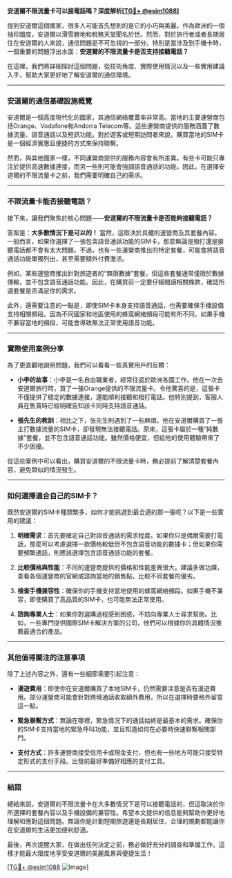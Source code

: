 **安道爾不限流量卡可以接電話嗎？深度解析[[TG💪+ @esim1088](https://t.me/s/esim1088)]**

提到安道爾這個國家，很多人可能首先想到的是它的小巧與美麗。作為歐洲的一個袖珍國度，安道爾以滑雪勝地和稅務天堂聞名於世。然而，對於旅行者或者長期居住在安道爾的人來說，通信問題是不可忽視的一部分。特別是當涉及到手機卡時，一個重要的問題浮出水面：**安道爾的不限流量卡是否支持接聽電話？**

在這裡，我們將詳細探討這個問題，從技術角度、實際使用情況以及一些實用建議入手，幫助大家更好地了解安道爾的通信環境。

---

### 安道爾的通信基礎設施概覽

安道爾是一個高度現代化的國家，其通信網絡覆蓋率非常高。當地的主要運營商包括Orange、Vodafone和Andorra Telecom等。這些運營商提供的服務涵蓋了數據流量、語音通話以及短訊功能。對於遊客或短期訪問者來說，購買當地的SIM卡是一個經濟實惠且便捷的方式來保持聯繫。

然而，與其他國家一樣，不同運營商提供的服務內容會有所差異。有些卡可能只專注於提供高速數據連接，而另一些則可能會強調語音通話的功能。因此，在選擇安道爾的不限流量卡之前，我們需要明確自己的需求。

---

### 不限流量卡能否接聽電話？

接下來，讓我們聚焦於核心問題——**安道爾的不限流量卡是否能夠接聽電話？**

答案是：**大多數情況下是可以的！** 當然，這取決於具體的運營商及其套餐內容。一般而言，如果你選擇了一張包含語音通話功能的SIM卡，那麼無論是撥打還是接聽電話都不會有太大問題。不過，也有一些運營商推出的特定套餐，可能會將語音通話功能單獨列出，甚至需要額外付費激活。

例如，某些運營商推出針對旅遊者的“無限數據”套餐，但這些套餐通常僅限於數據傳輸，並不包含語音通話功能。因此，在購買前一定要仔細閱讀相關條款，確認所選套餐是否滿足你的需求。

此外，還需要注意的一點是，即使SIM卡本身支持語音通話，也需要確保手機設備支持相關頻段。因為不同國家和地區使用的蜂窩網絡頻段可能有所不同，如果手機不兼容當地的頻段，可能會導致無法正常使用語音功能。

---

### 實際使用案例分享

為了更直觀地說明問題，我們可以看看一些真實用戶的反饋：

- **小李的故事**：小李是一名自由職業者，經常往返於歐洲各國工作。他在一次去安道爾旅行時，買了一張Orange提供的不限流量卡。令他驚喜的是，這張卡不僅提供了穩定的數據連接，還能順利接聽和撥打電話。他特別提到，客服人員在售賣時已經明確告知該卡同時支持語音通話。

- **張先生的教訓**：相比之下，张先生則遇到了一些麻煩。他在安道爾購買了一張主打數據流量的SIM卡，卻發現無法接聽電話。原來，這張卡屬於一種“純數據”套餐，並不包含語音通話功能。雖然價格便宜，但給他的使用體驗帶來了不少困擾。

從這些案例中可以看出，購買安道爾的不限流量卡時，務必提前了解清楚套餐內容，避免類似的情況發生。

---

### 如何選擇適合自己的SIM卡？

既然安道爾的SIM卡種類繁多，如何才能挑選到最合適的那一張呢？以下是一些實用的建議：

1. **明確需求**：首先要確定自己對語音通話的需求程度。如果你只是偶爾需要打電話，那麼可以考慮選擇一款價格較低但不包含語音功能的數據卡；但如果你需要頻繁通話，則應該選擇包含語音通話功能的套餐。

2. **比較價格與性能**：不同的運營商提供的價格和性能差異很大。建議多做功課，查看各個運營商的官網或諮詢當地的銷售點，比較不同套餐的優劣。

3. **檢查手機兼容性**：確保你的手機支持當地使用的蜂窩網絡頻段。如果手機不兼容，即使購買了高品質的SIM卡，也可能無法正常使用。

4. **諮詢專業人士**：如果你對選購過程感到困惑，不妨向專業人士尋求幫助。比如，一些專門提供國際SIM卡解決方案的公司，他們可以根據你的具體情況推薦最適合的產品。

---

### 其他值得關注的注意事項

除了上述內容之外，還有一些細節需要引起注意：

- **漫遊費用**：即使你在安道爾購買了本地SIM卡，仍然需要注意是否有漫遊費用。部分運營商可能會針對跨境通話收取額外費用，所以在選擇時要格外留意這一點。

- **緊急聯繫方式**：無論在哪裡，緊急情況下的通話始終是最基本的需求。確保你的SIM卡支持當地的緊急呼叫功能，並且知道如何在必要時快速聯繫相關部門。

- **支付方式**：許多運營商接受信用卡或現金支付，但也有一些地方可能只接受特定形式的支付手段。出發前最好準備好相應的支付工具。

---

### 結語

總結來說，安道爾的不限流量卡在大多數情況下是可以接聽電話的，但這取決於你所選擇的套餐內容以及手機設備的兼容性。希望本文提供的信息能夠幫助你更好地理解和應對這個問題。無論你是計劃短期旅遊還是長期居住，合理的規劃都能讓你在安道爾的生活更加便利舒適。

最後，再次提醒大家，在做出任何決定之前，務必做好充分的調查和準備工作。這樣才能最大限度地享受安道爾的美麗風景與便捷生活！

[[TG💪+ @esim1088](https://t.me/s/esim1088) ![Image](https://i.postimg.cc/4NQfJmqS/Snipaste-2025-05-13-00-14-12.png)]